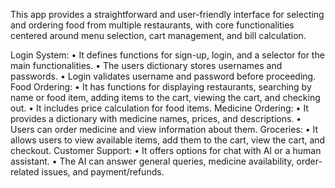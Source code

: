 This app provides a straightforward and user-friendly interface for selecting and ordering food from multiple restaurants, with core functionalities centered around menu selection, cart management, and bill calculation.


Login System:
•	It defines functions for sign-up, login, and a selector for the main functionalities.
•	The users dictionary stores usernames and passwords.
•	Login validates username and password before proceeding.
Food Ordering:
•	It has functions for displaying restaurants, searching by name or food item, adding items to the cart, viewing the cart, and checking out.
•	It includes price calculation for food items.
Medicine Ordering:
•	It provides a dictionary with medicine names, prices, and descriptions.
•	Users can order medicine and view information about them.
Groceries:
•	It allows users to view available items, add them to the cart, view the cart, and checkout.
Customer Support:
•	It offers options for chat with AI or a human assistant.
•	The AI can answer general queries, medicine availability, order-related issues, and payment/refunds.
